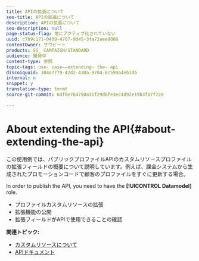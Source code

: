 ```yaml
---
title: APIの拡張について
seo-title: APIの拡張について
description: APIの拡張について
seo-description: null
page-status-flag: 常にアクティブ化されていない
uuid: c7b9c171-0409-4707-9d45-3fa72aee8008
contentOwner: サウビート
products: SG_ CAMPAIGN/STANDARD
audience: 開発中
content-type: 参照
topic-tags: use- case——extending- the- api
discoiquuid: 304e7779-42d2-430a-9704-8c599a4eb1da
internal: n
snippet: y
translation-type: tm+mt
source-git-commit: 6df0e764750a31f29d6fe3ec4d92e19b3f07f728

---
```



# About extending the API{#about-extending-the-api}

この使用例では、パブリックプロファイルAPIのカスタムリソースプロファイルの拡張フィールドの概要について説明しています。例えば、課金システムから生成されたプロモーションコードで顧客のプロファイルをすぐに更新する場合。

In order to publish the API, you need to have the **[!UICONTROL Datamodel]** role.

* プロファイルカスタムリソースの拡張
* 拡張機能の公開
* 拡張フィールドがAPIで使用できることの確認

**関連トピック:**

* [カスタムリソースについて](../../developing/using/data-model-concepts.md)
* [APIドキュメント](https://docs.campaign.adobe.com/doc/standard/en/api/ACS_API.html)


